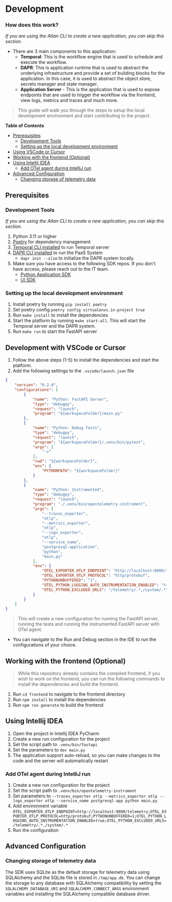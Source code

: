 # Development

### How does this work?
_If you are using the Atlan CLI to create a new application, you can skip this section._
- There are 3 main components to this application:
    - **Temporal**: This is the workflow engine that is used to schedule and execute the workflow.
    - **DAPR**: This is application runtime that is used to abstract the underlying infrastructure and provide a set of building blocks for the application. In this case, it is used to abstract the object store, secrets manager and state manager.
    - **Application Server** - This is the application that is used to expose endpoints that are used to trigger the workflow via the frontend, view logs, metrics and traces and much more.


> This guide will walk you through the steps to setup the local development environment and start contributing to the project.

**Table of Contents**
- [Prerequisites](#prerequisites)
    - [Development Tools](#development-tools)
    - [Setting up the local development environment](#setting-up-the-local-development-environment)
- [Using VSCode or Cursor](#development-with-vscode-or-cursor)
- [Working with the frontend (Optional)](#working-with-the-frontend-optional)
- [Using Intellij IDEA](#using-intellij-idea)
  - [Add OTel agent during IntelliJ run](#add-otel-agent-during-intellij-run)
- [Advanced Configuration](#advanced-configuration)
  - [Changing storage of telemetry data](#changing-storage-of-telemetry-data)


## Prerequisites

### Development Tools
_If you are using the Atlan CLI to create a new application, you can skip this section._
1. Python 3.11 or higher
2. [Poetry](https://python-poetry.org/) for dependency management
3. [Temporal CLI installed](https://docs.temporal.io/docs/cli/) to run Temporal server
4. [DAPR CLI installed](https://docs.dapr.io/getting-started/install-dapr-cli/) to run the PaaS System
    - `dapr init --slim` to initialize the DAPR system locally.
5. Make sure you have access to the following SDK repos. If you don't have access, please reach out to the IT team.
   - [Python Application SDK](https://github.com/atlanhq/application-sdk)
   - [UI SDK](https://github.com/atlanhq/application-sdk)


### Setting up the local development environment
1. Install poetry by running `pip install poetry`
2. Set poetry config `poetry config virtualenvs.in-project true`
3. Run `make install` to install the dependencies
4. Start the platform by running `make start-all`. This will start the Temporal server and the DAPR system.
5. Run `make run` to start the FastAPI server


## Development with VSCode or Cursor
1. Follow the above steps (1-5) to install the dependencies and start the platform.
2. Add the following settings to the `.vscode/launch.json` file
```json
{
    "version": "0.2.0",
    "configurations": [
        {
            "name": "Python: FastAPI Server",
            "type": "debugpy",
            "request": "launch",
            "program": "${workspaceFolder}/main.py"
        },
        {
            "name": "Python: Debug Tests",
            "type": "debugpy",
            "request": "launch",
            "program": "${workspaceFolder}/.venv/bin/pytest",
            "args": [
                "-v"
            ],
            "cwd": "${workspaceFolder}",
            "env": {
                "PYTHONPATH": "${workspaceFolder}"
            }
        },
        {
            "name": "Python: Instrumented",
            "type": "debugpy",
            "request": "launch",
            "program": "./.venv/bin/opentelemetry-instrument",
            "args": [
                "--traces_exporter",
                "otlp",
                "--metrics_exporter",
                "otlp",
                "--logs_exporter",
                "otlp",
                "--service_name",
                "postgresql-application",
                "python",
                "main.py"
            ],
            "env": {
                "OTEL_EXPORTER_OTLP_ENDPOINT": "http://localhost:8000/telemetry",
                "OTEL_EXPORTER_OTLP_PROTOCOL": "http/protobuf",
                "PYTHONUNBUFFERED": "1",
                "OTEL_PYTHON_LOGGING_AUTO_INSTRUMENTATION_ENABLED": "true",
                "OTEL_PYTHON_EXCLUDED_URLS": "/telemetry/.*,/system/.*"
            }
        }
    ]
}
```
> This will create a new configuration for running the FastAPI server, running the tests and running the instrumented FastAPI server with OTel agent.
- You can navigate to the Run and Debug section in the IDE to run the configurations of your choice.


## Working with the frontend (Optional)

> While this repository already contains the compiled frontend, if you wish to work on the frontend, you can run the following commands to install the dependencies and build the frontend.

1. Run `cd frontend` to navigate to the frontend directory
2. Run `npm install` to install the dependencies
3. Run `npm run generate` to build the frontend

## Using Intellij IDEA
1. Open the project in Intellij IDEA PyCharm
2. Create a new run configuration for the project
3. Set the script path to `.venv/bin/fastapi`
4. Set the parameters to `dev main.py`
5. The application support auto-reload, so you can make changes to the code and the server will automatically restart


### Add OTel agent during IntelliJ run
1. Create a new run configuration for the project
2. Set the script path to `.venv/bin/opentelemetry-instrument`
3. Set parameters to `--traces_exporter otlp --metrics_exporter otlp --logs_exporter otlp --service_name postgresql-app python main.py`
4. Add environment variable `OTEL_EXPORTER_OTLP_ENDPOINT=http://localhost:8000/telemetry;OTEL_EXPORTER_OTLP_PROTOCOL=http/protobuf;PYTHONUNBUFFERED=1;OTEL_PYTHON_LOGGING_AUTO_INSTRUMENTATION_ENABLED=true;OTEL_PYTHON_EXCLUDED_URLS=/telemetry/.*,/system/.*`
5. Run the configuration

## Advanced Configuration

### Changing storage of telemetry data
The SDK uses SQLite as the default storage for telemetry data using SQLAlchemy and the SQLite file is stored in `/tmp/app.db`.
You can change the storage to any database with SQLAlchemy compatibility by setting the `SQLALCHEMY_DATABASE_URI` and `SQLALCHEMY_CONNECT_ARGS` environment variables and installing the SQLAlchemy compatible database driver.

